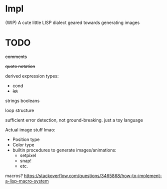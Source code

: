 # Impl
(WIP) A cute little LISP dialect geared towards generating images

# TODO

~~comments~~

~~quote notation~~

derived expression types:
* cond
* ~~let~~

strings
booleans

loop structure

sufficient error detection, not ground-breaking. just a toy language

Actual image stuff lmao:
* Position type
* Color type
* builtin procedures to generate images/animations:
  * setpixel
  * snap!
  * etc.

macros?
https://stackoverflow.com/questions/3465868/how-to-implement-a-lisp-macro-system
